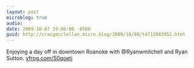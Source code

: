 ```yaml
---
layout: post
microblog: true
audio: 
date: 2009-10-07 19:00:00 -0500
guid: http://craigmcclellan.micro.blog/2009/10/08/t4713883952.html
---
```

Enjoying a day off in downtown Roanoke with @Ryanwmitchell and Ryan Sutton.  [yfrog.com/50qoetj](http://yfrog.com/50qoetj)
